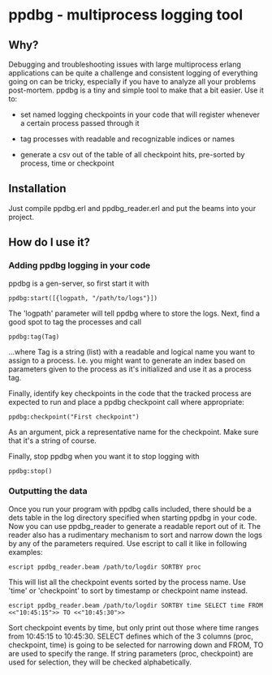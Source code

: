# ppdbg - multiprocess logging tool

## Why?

Debugging and troubleshooting issues with large multiprocess erlang applications
can be quite a challenge and consistent logging of everything going on can be
tricky, especially if you have to analyze all your problems post-mortem. ppdbg
is a tiny and simple tool to make that a bit easier. Use it to:

- set named logging checkpoints in your code that will register whenever a certain
  process passed through it

- tag processes with readable and recognizable indices or names

- generate a csv out of the table of all checkpoint hits, pre-sorted by process,
  time or checkpoint

## Installation

Just compile ppdbg.erl and ppdbg_reader.erl and put the beams into your project.

## How do I use it?

### Adding ppdbg logging in your code

ppdbg is a gen-server, so first start it with

    ppdbg:start([{logpath, "/path/to/logs"}])

The 'logpath' parameter will tell ppdbg where to store the logs.
Next, find a good spot to tag the processes and call

    ppdbg:tag(Tag)

...where Tag is a string (list) with a readable and logical name you want to
assign to a process. I.e. you might want to generate an index based on
parameters given to the process as it's initialized and use it as a process tag.

Finally, identify key checkpoints in the code that the tracked process are
expected to run and place a ppdbg checkpoint call where appropriate:

    ppdbg:checkpoint("First checkpoint")

As an argument, pick a representative name for the checkpoint. Make sure that
it's a string of course.

Finally, stop ppdbg when you want it to stop logging with

    ppdbg:stop()

### Outputting the data

Once you run your program with ppdbg calls included, there should be a dets
table in the log directory specified when starting ppdbg in your code. Now you
can use ppdbg_reader to generate a readable report out of it. The reader also
has a rudimentary mechanism to sort and narrow down the logs by any of the parameters required.
Use escript to call it like in following examples:

    escript ppdbg_reader.beam /path/to/logdir SORTBY proc

This will list all the checkpoint events sorted by the process name. Use 'time'
or 'checkpoint' to sort by timestamp or checkpoint name instead.

    escript ppdbg_reader.beam /path/to/logdir SORTBY time SELECT time FROM
    <<"10:45:15">> TO <<"10:45:30">>

Sort checkpoint events by time, but only print out those where time ranges from
10:45:15 to 10:45:30. SELECT defines which of the 3 columns (proc, checkpoint,
time) is going to be selected for narrowing down and FROM, TO are used to
specify the range. If string parameters (proc, checkpoint) are used for
selection, they will be checked alphabetically.
